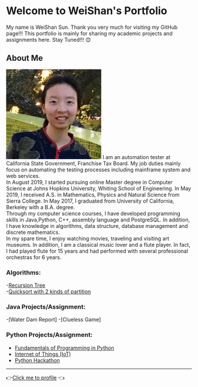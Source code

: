 # Welcome to WeiShan's Portfolio

My name is WeiShan Sun. Thank you very much for visiting my GitHub page!!! This portfolio is mainly for sharing my academic projects and assignments here. Stay Tuned!!! 😊

## About Me
<img src="Picture_weishan sun.jpg" width="258" height="244">
I am an automation tester at California State Government, Franchise Tax Board. My job duties mainly focus on automating the testing processes including mainframe system and web services. <br>In August 2019, I started pursuing online Master degree in Computer Science at Johns Hopkins University, Whiting School of Engineering. In May 2019, I received A.S. in Mathematics, Physics and Natural Science from Sierra College. In May 2017, I graduated from University of California, Berkeley with a B.A. degree. <br>Through my computer science courses, I have developed programming skills in Java,Python, C++, assembly language and PostgreSQL. In addition, I have knowledge in algorithms, data structure, database management and discrete mathematics. <br>In my spare time, I enjoy watching movies, traveling and visiting art museums. In addition, I am a classical music lover and a flute player. In fact, I had played flute for 15 years and had performed with several professional orchestras for 6 years.

### Algorithms:
-[Recursion Tree](https://github.com/wei06159git/WeiShan-Portfolio/blob/master/Recursion%20Tree.md)
<br>-[Quicksort with 2 kinds of partition](https://github.com/wei06159git/WeiShan-Portfolio/blob/master/Sun_QuickSort.java)</br>

### Java Projects/Assignment:
-[Water Dam Report]
-[Clueless Game]
### Python Projects/Assignment:
- [Fundamentals of Programming in Python](https://github.com/wei06159git/Weishan_Profolio/blob/master/Fundamentals-of-Programming-in-Python.md)
- [Internet of Things (IoT)](https://github.com/wei06159git/Weishan_Profolio/blob/master/Internet-of-Things.md)
- [Python Hackathon](https://github.com/wei06159git/Weishan_Profolio/blob/master/Python-Hackathon.md)

-----------------------------
👉[Click me to profile](https://github.com/wei06159git) 👈
